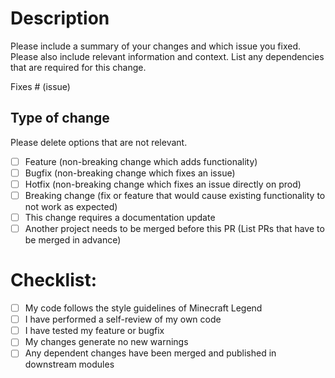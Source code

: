 # Description

Please include a summary of your changes and which issue you fixed. Please also include relevant information and context.
List any dependencies that are required for this change.

Fixes # (issue)

## Type of change

Please delete options that are not relevant.

- [ ] Feature (non-breaking change which adds functionality)
- [ ] Bugfix (non-breaking change which fixes an issue)
- [ ] Hotfix (non-breaking change which fixes an issue directly on prod)
- [ ] Breaking change (fix or feature that would cause existing functionality to not work as expected)
- [ ] This change requires a documentation update
- [ ] Another project needs to be merged before this PR (List PRs that have to be merged in advance)

# Checklist:

- [ ] My code follows the style guidelines of Minecraft Legend
- [ ] I have performed a self-review of my own code
- [ ] I have tested my feature or bugfix
- [ ] My changes generate no new warnings
- [ ] Any dependent changes have been merged and published in downstream modules